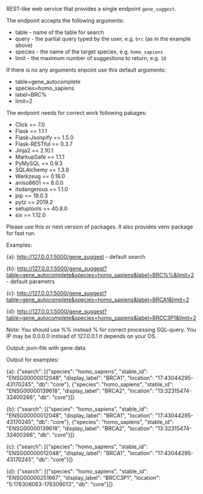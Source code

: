 REST-like web service that provides a single endpoint `gene_suggest`.

The endpoint accepts the following arguments:
* table - name of the table for search
* query - the partial query typed by the user, e.g. `brc` (as in the example above)
* species - the name of the target species, e.g. `homo_sapiens`
* limit - the maximum number of suggestions to return, e.g. `10`

If there is no any arguments enpoint use this default arguments:
* table=gene_autocomplete
* species=homo_sapiens
* label=BRC%
* limit=2

The endpoint needs for correct work following pakages: 
* Click == 7.0
* Flask == 1.1.1
* Flask-Jsonpify == 1.5.0
* Flask-RESTful == 0.3.7
* Jinja2 == 2.10.1
* MarkupSafe == 1.1.1
* PyMySQL == 0.9.3
* SQLAlchemy == 1.3.8
* Werkzeug == 0.16.0
* aniso8601 == 8.0.0
* itsdangerous == 1.1.0
* pip == 19.0.3
* pytz == 2019.2
* setuptools == 40.8.0
* six == 1.12.0

Please use this or next version of packages. It also provides venv package for fast run.

Examples:

{a}: http://127.0.0.1:5000/gene_suggest - default search

{b}: http://127.0.0.1:5000/gene_suggest?table=gene_autocomplete&species=homo_sapiens&label=BRC%%&limit=2 - default parametrs

{c}: http://127.0.0.1:5000/gene_suggest?table=gene_autocomplete&species=homo_sapiens&label=BRCA1&limit=2

{d}: http://127.0.0.1:5000/gene_suggest?table=gene_autocomplete&species=homo_sapiens&label=BRCC3P1&limit=2

Note: You should use %% instead % for correct processing SQL-query. You IP may be 0.0.0.0 instead of 127.0.0.1 it depends on your OS.

Output: json-file with gene data

Output for examples:

{a}: {"search": [{"species": "homo_sapiens", "stable_id": "ENSG00000012048", "display_label": "BRCA1", "location": "17:43044295-43170245", "db": "core"}, {"species": "homo_sapiens", "stable_id": "ENSG00000139618", "display_label": "BRCA2", "location": "13:32315474-32400266", "db": "core"}]}

{b}: {"search": [{"species": "homo_sapiens", "stable_id": "ENSG00000012048", "display_label": "BRCA1", "location": "17:43044295-43170245", "db": "core"}, {"species": "homo_sapiens", "stable_id": "ENSG00000139618", "display_label": "BRCA2", "location": "13:32315474-32400266", "db": "core"}]}

{c}: {"search": [{"species": "homo_sapiens", "stable_id": "ENSG00000012048", "display_label": "BRCA1", "location": "17:43044295-43170245", "db": "core"}]}

{d}: {"search": [{"species": "homo_sapiens", "stable_id": "ENSG00000251667", "display_label": "BRCC3P1", "location": "5:176308063-176309013", "db": "core"}]}
